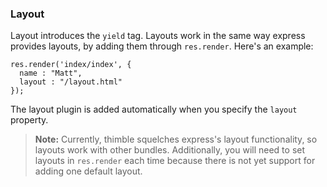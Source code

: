 ### Layout ###

Layout introduces the `yield` tag. Layouts work in the same way express provides layouts, by adding them through `res.render`. Here's an example:

    res.render('index/index', {
      name : "Matt",
      layout : "/layout.html"
    });

The layout plugin is added automatically when you specify the `layout` property.

> **Note:** Currently, thimble squelches express's layout functionality, so layouts work with other bundles. Additionally, you will need to set layouts in `res.render` each time because there is not yet support for adding one default layout.